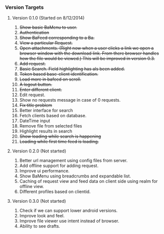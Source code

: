 ### Version Targets

1. Version 0.1.0 (Started on 8/12/2014)
    
    1. ~~Show basic BaMenu to user.~~
    2. ~~Authentication~~
    3. ~~Show BaFeed corresponding to a Ba.~~
    4. ~~View a particular Request.~~
    5. ~~Open attachments. (Right now when a user clicks a link we open a browser window with the download link. From there browser handles how the file would be viewed.) This will be improved in version 0.3.~~
    6. ~~Add request.~~
    7. ~~Basic Search. Field highlighting has als been added.~~
    8. ~~Token based base-client identification.~~
    9. ~~Load more in bafeed on scroll.~~
    10. ~~A logout button.~~
    11. ~~Enter different client.~~
    12. Edit request.
    13. Show no requests message in case of 0 requests.
    14. ~~Fix title problem~~
    15. Better interface for search
    16. Fetch clients based on database.
    17. DateTime input
    18. Remove file from selected files
    19. Highlight results in search
    20. ~~Show loading while search is happening~~
    21. ~~Loading while first time feed is loading.~~

2. Version 0.2.0 (Not started)

    1. Better url management using config files from server.
    2. Add offline support for adding request.
    3. Improve ui performance.
    4. Show BaMenu using breadcrumbs and expandable list.
    5. Caching of request view and feed data on client side using realm for offline view.
    6. Different profiles based on clientid.

3. Version 0.3.0 (Not started)

    1. Check if we can support lower android versions.
    2. Improve look and feel. 
    3. Improve file viewer use intent instead of browser.
    4. Ability to see drafts.
